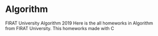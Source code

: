 # Algorithm
FIRAT University Algorithm 2019  Here is the all homeworks in Algorithm  from FIRAT University.
This homeworks made with C
